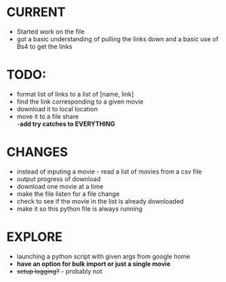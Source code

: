 # CURRENT                                                                                                                 
- Started work on the file                                         
- got a basic understanding of pulling the links down and a basic use of Bs4 to get the links                                                                                   

# TODO:                                                                                                                   
- format list of links to a list of [name, link]                                                                       
- find the link corresponding to a given movie                                                                         
- download it to local location                                                                                        
- move it to a file share                                                                                              
-__add try catches to EVERYTHING__                                                                                                                                                                                                            
# CHANGES                                                                                                                 
- instead of inputing a movie - read a list of movies from a csv file                                                  
- output progress of download                                                                                          
- download one movie at a time                                                                                         
- make the file listen for a file change                                                                               
- check to see if the movie in the list is already downloaded                                                          
- make it so this python file is always running       
                                                                                                                          
# EXPLORE                                                                                                                 
- launching a python script with given args from google home                                                           
- __have an option for bulk import or just a single movie__                                                                
- ~~setup logging?~~ - probably not
